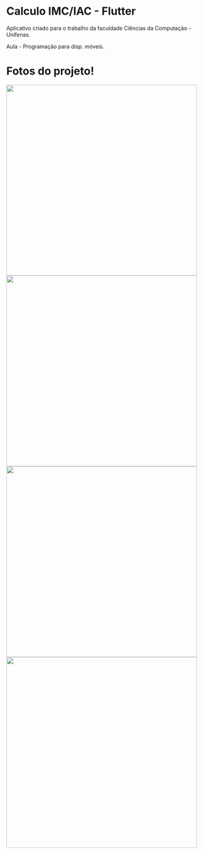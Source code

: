 # Calculo IMC/IAC - Flutter

Aplicativo criado para o trabalho da faculdade Ciências da Computação - Unifenas.

Aula - Programação para disp. móveis.

# Fotos do projeto!

<img src="https://i.imgur.com/EX0ZCW3.png" height="500px">

<img src="https://i.imgur.com/iAOq5WI.png" height="500px">

<img src="https://i.imgur.com/DfmBkf4.png" height="500px">

<img src="https://i.imgur.com/FSskyeY.png" height="500px">
